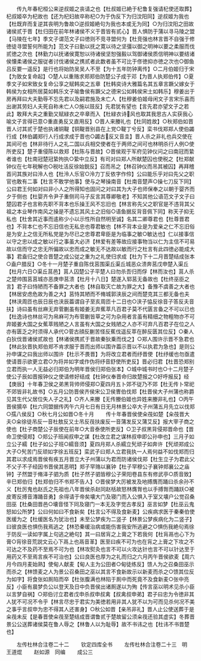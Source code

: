 <!-- { "loadSidebar": true } -->
　　传九年春杞桓公来逆叔姬之丧请之也【杜叔姬已絶于杞鲁复强请杞使还取葬】杞叔姬卒为杞故也【还为杞妇故卒称杞○为于伪反下为归汶阳同】逆叔姬为我也【杜既弃而复逆其丧明为鲁故○逆叔姬絶句为我也本或无为同】○为归汶阳之田故诸侯贰于晋【杜归田在前年林诸侯不义于晋皆有贰心】晋人惧防于蒲以寻马陵之盟【马陵在七年】季文子谓范文子曰徳则不竞寻盟何为【杜竞强也林言晋不自强于修徳徒寻盟誓何所能为】范文子曰勤以抚之寛以待之坚彊以御之明神以要之柔服而伐贰徳之次也【林勤力以抚诸侯寛恕以待诸侯坚恕强毅以驾御诸侯质信明神以要结诸侯懐柔诸侯之服従者讨伐诸侯之携贰者此数者虽不可比于俢徳抑亦徳之次也○御鱼吕反要一遥反】是行也将始防吴吴人不至【为十五年防钟离传】○二月伯姬归于宋【为致女复命起】○楚人以重赂求郑郑伯防楚公子成于邓【为晋人执郑伯传】○夏季文子如宋致女复命公享之赋韩奕之五章【杜韩奕诗大雅篇名其五章言蹶父嫁女于韩侯为女相所居莫如韩乐文子喻鲁侯有蹶父之德宋公如韩侯宋土如韩乐】穆姜出于房再拜曰大夫勤辱不忘先君以及嗣君施及未亡人【杜穆姜伯姬母闲文子言宋乐喜而出谢其劳妇人夫死自称未亡人○施以豉反】先君犹有望也【言先君亦望文子之若此】敢拜大夫之重勤又赋緑衣之卒章而入【杜緑衣诗风也取其我思古人实获我心喻文子言得已意○重直勇反又直用反】○晋人来媵礼也【杜同姓故】○秋郑伯如晋晋人讨其贰于楚也执诸铜鞮【铜鞮晋别县在上党○鞮丁兮反】栾书伐郑郑人使伯蠲行成【林伯蠲郑行人行成求成于晋也○蠲古反又音圭】晋人杀之非礼也兵交使在其间可也【林非待行人之礼二国以兵相交使者在于两师之间可也林明杀行人例○使所吏反】楚子重侵陈以救郑【杜陈与晋故】○晋侯观于军府见钟仪问之曰南冠而絷者谁也【杜南冠楚冠絷拘执○絷中立反】有司对曰郑人所献楚囚也使税之【杜郑献钟仪在七年税解也○税吐活反徐始鋭反】召而吊之【林召钟仪而吊其被囚】再拜稽首问其族对曰泠人也【杜泠人乐官○泠力丁反依字作伶】公曰能乐乎对曰先父之职官也敢有二事【杜言不敢学他事】使与之琴操南音【杜南音楚声○操七刀反下同】公曰君王何如对曰非小人之所得知也固问之对曰其为大子也师保奉之以朝于婴齐而夕于侧也【杜婴齐令尹子重侧司马子反言其尊卿敬老】不知其他公语范文子文子曰楚囚君子也言称先职不背本也乐操王风不忘旧也【林言称先父之职官是不违背其父祖之本业琴作南风之操是不遗忘其风土之旧俗○语鱼据反背音佩下同】称天子抑无私也【杜舍其近事而逺称少小以示性所自然明至诚】名其二卿尊君也【杜尊晋君也】不背本仁也不忘旧信也无私忠也尊君敏也【林不背本业是为爱亲之仁不忘旧俗是为安上之信无所私党是为尽已之忠尊君卑臣是为临事之敏○敏达也】仁以接事信以守之忠以成之敏以行之事虽大必济【林爱有差等故应接事物当以仁为主信不可易故以信而守之忠无所偏故以忠而成之敏无不达故以敏而行之杜言有此四徳必能成大事】君盍归之使合晋楚之成公従之重为之礼使归求成【杜为下十二月晋楚结成张本○盍户腊反】○冬十一月楚子重自陈伐莒围渠丘渠丘城恶众溃奔莒戊申楚入渠丘【杜月六日○渠丘莒邑】莒人囚楚公子平楚人曰勿杀吾归而俘【林而汝也】莒人杀之楚帅围莒莒城亦恶庚申莒溃【杜月十八日】楚遂入郓莒无备故也【杜终巫臣之言】君子曰恃陋而不备罪之大者也【林自取灭亡故为罪之大】备豫不虞善之大者也【林居安虑危故为善之大】莒恃其陋而不脩城郭浃辰之间而楚克其三都无备也夫【林浃周匝也辰日辰也浃辰葢谓自子至亥周匝十二日也○浃子恊反徐音子答反夫音扶】诗曰虽有丝麻无弃菅蒯虽有姬姜无弃蕉萃凡百君子莫不代匮言备之不可以已也【杜逸诗也林丝可为帛麻可为布菅蒯皆草之可为杂用者言虽有精细之物粗物亦不可弃姬姜大国之女蕉萃贱陋之人言虽有大国之女贱陋之人亦不可弃凡百君子在位之人亦有匮乏之时须得人承代○菅古顔反蒯苦怪反蕉伐遥反萃在醉反匮其位反】○秦人白狄伐晋诸侯贰故也【林诸侯携贰于晋故秦狄乗而伐之】○郑人围许示晋不急君也【林此狄晋执郑伯郑不肯求服于晋而出师以围许葢示晋以不以执君为急也】是则公孙申谋之曰我出师以围许【杜示不畏晋】为将改立君者而纾晋使【杜纾缓也勿亟遣使请晋示欲更立君○为将并如字或作伪将纾音舒使所吏反】晋必归君【杜晋恐郑别立君而执一人无益必归郑伯为明年晋侯归郑伯张本】○城中城书时也○十二月楚子使公子辰如晋报钟仪之使请修好结成【杜钟仪奉晋命归故楚报之○好呼报反】经【庚辰】十年春卫侯之弟黑背帅师侵郑○夏四月五卜郊不従乃不郊【杜无传卜常祀不郊皆非礼故书】○五月公防晋侯齐侯宋公卫侯曺伯伐郑【杜晋侯大子州蒲也称爵见其生代父居位失人子之礼】○齐人来媵【无传媵伯姬也异姓来媵非礼也】○丙午晋侯獳卒【杜六同盟据传丙午六月七日有日无月林景公卒大子州蒲五月先立以伐郑○孺八侯反】○秋七月公如晋○冬十月
　　传十年春晋侯使籴茷如楚【籴茷晋大夫○籴徐徒吊反一音杜敖反又士吊反茷扶废反一音蒲发反又蒲艾反】报大宰子商之使也【杜子商楚公子辰使在前年○大音泰使所吏反】○卫子叔黑背侵郑晋命也【晋命卫使侵郑】○郑公子班闻叔申之谋【杜改立君之谋林叔申即公孙申也】三月子如立公子繻【杜子如公子班○繻音须】夏四月郑人杀繻立髠顽子如奔许【髠顽郑成公大子○髠苦门反顽如字徐五班反】栾武子曰郑人立君我执一人焉何益不如伐郑而归其君以求成焉晋侯有疾五月晋立大子州蒲以为君而防诸侯伐郑【杜生立子为君此父不父子不子经因书晋侯其恶明】郑子罕赂以襄钟【杜子罕穆公子襄钟郑襄公之庙钟】子然盟于脩泽子驷为质【杜子然子驷皆穆公子荣阳卷县东有修武亭○质音致】辛巳郑伯归【杜郑伯归不书郑不告人】○晋侯梦大厉被发及地搏膺而踊曰杀余孙不义【杜厉鬼也赵氏之先祖也八年晋侯杀赵同赵栝故怒林膺胷也以手搏胷而踊跃○被皮寄反搏音漙踊音勇】余得请于帝矣壊大门及寝门而入公惧入于室又壊户公觉召桑田巫【杜桑田晋邑○壊音怪下同及寝门一本无及字觉古孝反】巫言如梦【杜巫云鬼怒如公所梦】公曰何如曰不食新矣【杜言公不得及食新麦】公疾病求医于秦秦伯使医缓为之【杜缓医名为犹治也】未至公梦疾为二竖子【林景公梦疾病化为二竖子】曰彼良医也惧伤我焉逃之【林恐秦缓治病或能伤害我安所逃避之○惧伤我絶句焉徐于防反一读如字属上句逃之絶句】其一曰居肓之上膏之下若我何【杜肓鬲也心下为膏○肓徐音荒説文云心下鬲上也鬲音革】医至曰疾不可为也在肓之上膏之下攻之不可达之不及药不至焉不可为也【林攻熨灸也言不可以火攻达针也言不可以针达至于用药又不至焉言疾不可治也】公曰良医也厚为之礼而归之六月丙午晋侯欲麦【周六月今四月麦始熟】使甸人献麦【甸人主为公田者○甸徒练反】馈人为之召桑田巫示而杀之【林馈麦之人为景公召桑田之巫以其言不食新故示以新麦而杀之○馈其位反为如字】将食张如厠陷而卒【杜张腹满也林陷于厠中而死竟不及食新麦○张中亮反】小臣有晨梦负公以登天及日中负晋侯出诸厠遂以为殉【传言巫以明术见杀小臣以言梦自祸】○郑伯讨立君者戊申杀叔申叔禽【叔禽叔申弟】君子曰忠为令徳非其人犹不可况不令乎【林言尽忠于君实为美徳若用非其人犹不以为可而见杀何况不美之事乎言叔申为忠不得其人还害身】○秋公如晋【亲吊非礼】晋人止公使送葬于是籴茷未反【是春晋使籴茷至楚结成晋谓鲁贰于楚故留公须籴茷还验其虚实】冬葬晋景公公送葬诸侯莫在鲁人辱之【林鲁人以为耻辱】故不书讳之也【杜讳不书晋楚也】

　　左传杜林合注卷二十二
　　钦定四库全书
　　左传杜林合注卷二十三　明　王道焜
　　赵如源　同编
　　成公三
